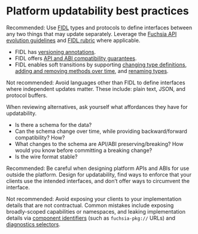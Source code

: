 # Platform updatability best practices

<span class="compare-better">Recommended</span>: Use [FIDL] types and protocols
to define interfaces between any two things that may update separately. Leverage
the [Fuchsia API evolution guidelines][fidl-evolution] and
[FIDL rubric][fidl-rubric] where applicable.

- FIDL has [versioning annotations][fidl-versioning].
- FIDL offers [API and ABI compatibility guarantees][fidl-compatibility].
- FIDL enables soft transitions by supporting
  [changing type definitions][rfc-0061],
  [adding and removing methods over time][rfc-0021], and
  [renaming types][rfc-0048].

<span class="compare-worse">Not recommended</span>: Avoid languages other than
FIDL to define interfaces where independent updates matter. These include:
plain text, JSON, and protocol buffers.

When reviewing alternatives, ask yourself what affordances they have for
updatability.

- Is there a schema for the data?
- Can the schema change over time, while providing backward/forward
  compatibility? How?
- What changes to the schema are API/ABI preserving/breaking? How would you know
  before committing a breaking change?
- Is the wire format stable?

<span class="compare-better">Recommended</span>: Be careful when designing
platform APIs and ABIs for use outside the platform. Design for updatability, find
ways to enforce that your clients use the intended interfaces, and don’t offer
ways to circumvent the interface.

<span class="compare-worse">Not recommended</span>: Avoid exposing your clients
to your implementation details that are not contractual. Common mistakes include
exposing broadly-scoped capabilities or namespaces, and leaking implementation
details via [component identifiers][identifiers] (such as `fuchsia-pkg://` URLs)
and [diagnostics selectors][selectors].

[fidl]: /docs/concepts/fidl/overview.md
[fidl-compatibility]: /docs/development/languages/fidl/guides/compatibility/README.md
[fidl-evolution]: /docs/development/api/evolution.md
[fidl-rubric]: /docs/development/api/fidl.md
[identifiers]: /docs/concepts/components/v2/identifiers.md
[rfc-0021]: /docs/contribute/governance/rfcs/0021_soft_transitions_methods_add_remove.md
[rfc-0048]: /docs/contribute/governance/rfcs/0048_explicit_union_ordinals.md
[rfc-0061]: /docs/contribute/governance/rfcs/0061_extensible_unions.md
[fidl-versioning]: /docs/reference/fidl/language/versioning.md
[selectors]: /docs/reference/diagnostics/selectors.md
